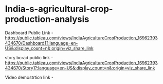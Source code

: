 # India-s-agricultural-crop-production-analysis


Dashboard Public Link - https://public.tableau.com/views/IndiaAgricultureCropProduction_16962393434670/Dashboard1?:language=en-US&:display_count=n&:origin=viz_share_link

story borad public link - https://public.tableau.com/views/IndiaAgricultureCropProduction_16962393434670/Story1?:language=en-US&:display_count=n&:origin=viz_share_link

Video demostrtion link - 
